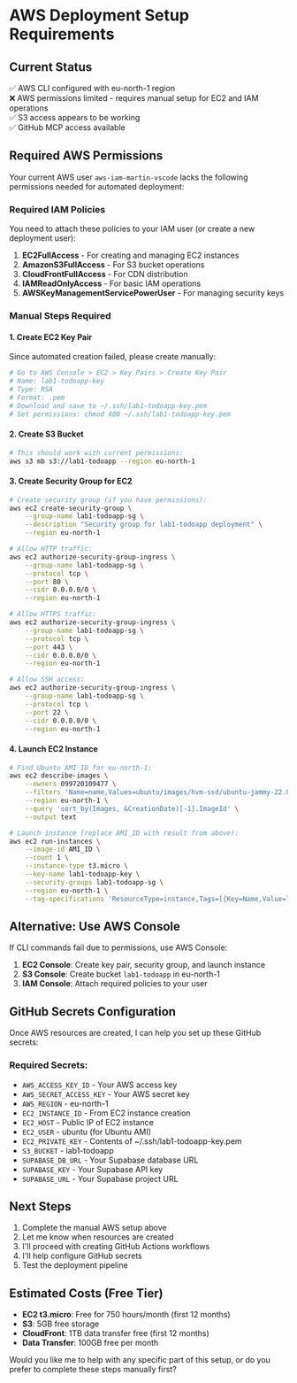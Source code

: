 # AWS Deployment Setup Requirements

## Current Status

✅ AWS CLI configured with eu-north-1 region  
❌ AWS permissions limited - requires manual setup for EC2 and IAM operations  
✅ S3 access appears to be working  
✅ GitHub MCP access available

## Required AWS Permissions

Your current AWS user `aws-iam-martin-vscode` lacks the following permissions needed for automated deployment:

### Required IAM Policies

You need to attach these policies to your IAM user (or create a new deployment user):

1. **EC2FullAccess** - For creating and managing EC2 instances
2. **AmazonS3FullAccess** - For S3 bucket operations
3. **CloudFrontFullAccess** - For CDN distribution
4. **IAMReadOnlyAccess** - For basic IAM operations
5. **AWSKeyManagementServicePowerUser** - For managing security keys

### Manual Steps Required

#### 1. Create EC2 Key Pair

Since automated creation failed, please create manually:

```bash
# Go to AWS Console > EC2 > Key Pairs > Create Key Pair
# Name: lab1-todoapp-key
# Type: RSA
# Format: .pem
# Download and save to ~/.ssh/lab1-todoapp-key.pem
# Set permissions: chmod 400 ~/.ssh/lab1-todoapp-key.pem
```

#### 2. Create S3 Bucket

```bash
# This should work with current permissions:
aws s3 mb s3://lab1-todoapp --region eu-north-1
```

#### 3. Create Security Group for EC2

```bash
# Create security group (if you have permissions):
aws ec2 create-security-group \
    --group-name lab1-todoapp-sg \
    --description "Security group for lab1-todoapp deployment" \
    --region eu-north-1

# Allow HTTP traffic:
aws ec2 authorize-security-group-ingress \
    --group-name lab1-todoapp-sg \
    --protocol tcp \
    --port 80 \
    --cidr 0.0.0.0/0 \
    --region eu-north-1

# Allow HTTPS traffic:
aws ec2 authorize-security-group-ingress \
    --group-name lab1-todoapp-sg \
    --protocol tcp \
    --port 443 \
    --cidr 0.0.0.0/0 \
    --region eu-north-1

# Allow SSH access:
aws ec2 authorize-security-group-ingress \
    --group-name lab1-todoapp-sg \
    --protocol tcp \
    --port 22 \
    --cidr 0.0.0.0/0 \
    --region eu-north-1
```

#### 4. Launch EC2 Instance

```bash
# Find Ubuntu AMI ID for eu-north-1:
aws ec2 describe-images \
    --owners 099720109477 \
    --filters 'Name=name,Values=ubuntu/images/hvm-ssd/ubuntu-jammy-22.04-amd64-server-*' \
    --region eu-north-1 \
    --query 'sort_by(Images, &CreationDate)[-1].ImageId' \
    --output text

# Launch instance (replace AMI_ID with result from above):
aws ec2 run-instances \
    --image-id AMI_ID \
    --count 1 \
    --instance-type t3.micro \
    --key-name lab1-todoapp-key \
    --security-groups lab1-todoapp-sg \
    --region eu-north-1 \
    --tag-specifications 'ResourceType=instance,Tags=[{Key=Name,Value=lab1-todoapp-server}]'
```

## Alternative: Use AWS Console

If CLI commands fail due to permissions, use AWS Console:

1. **EC2 Console**: Create key pair, security group, and launch instance
2. **S3 Console**: Create bucket `lab1-todoapp` in eu-north-1
3. **IAM Console**: Attach required policies to your user

## GitHub Secrets Configuration

Once AWS resources are created, I can help you set up these GitHub secrets:

### Required Secrets:

- `AWS_ACCESS_KEY_ID` - Your AWS access key
- `AWS_SECRET_ACCESS_KEY` - Your AWS secret key
- `AWS_REGION` - eu-north-1
- `EC2_INSTANCE_ID` - From EC2 instance creation
- `EC2_HOST` - Public IP of EC2 instance
- `EC2_USER` - ubuntu (for Ubuntu AMI)
- `EC2_PRIVATE_KEY` - Contents of ~/.ssh/lab1-todoapp-key.pem
- `S3_BUCKET` - lab1-todoapp
- `SUPABASE_DB_URL` - Your Supabase database URL
- `SUPABASE_KEY` - Your Supabase API key
- `SUPABASE_URL` - Your Supabase project URL

## Next Steps

1. Complete the manual AWS setup above
2. Let me know when resources are created
3. I'll proceed with creating GitHub Actions workflows
4. I'll help configure GitHub secrets
5. Test the deployment pipeline

## Estimated Costs (Free Tier)

- **EC2 t3.micro**: Free for 750 hours/month (first 12 months)
- **S3**: 5GB free storage
- **CloudFront**: 1TB data transfer free (first 12 months)
- **Data Transfer**: 100GB free per month

Would you like me to help with any specific part of this setup, or do you prefer to complete these steps manually first?
